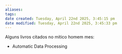 ```yaml
---
aliases: 
tags: 
date created: Tuesday, April 22nd 2025, 3:45:15 pm
date modified: Tuesday, April 22nd 2025, 3:45:33 pm
---
```

Alguns livros citados no mitico homem mes:
- Automatic Data Processing